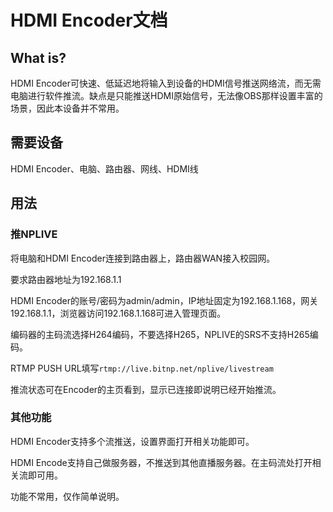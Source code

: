 # HDMI Encoder文档

## What is?

HDMI Encoder可快速、低延迟地将输入到设备的HDMI信号推送网络流，而无需电脑进行软件推流。缺点是只能推送HDMI原始信号，无法像OBS那样设置丰富的场景，因此本设备并不常用。

## 需要设备

HDMI Encoder、电脑、路由器、网线、HDMI线

## 用法

### 推NPLIVE

将电脑和HDMI Encoder连接到路由器上，路由器WAN接入校园网。

要求路由器地址为192.168.1.1

HDMI Encoder的账号/密码为admin/admin，IP地址固定为192.168.1.168，网关192.168.1.1，浏览器访问192.168.1.168可进入管理页面。

编码器的主码流选择H264编码，不要选择H265，NPLIVE的SRS不支持H265编码。

RTMP PUSH URL填写`rtmp://live.bitnp.net/nplive/livestream`

推流状态可在Encoder的主页看到，显示已连接即说明已经开始推流。

### 其他功能

HDMI Encoder支持多个流推送，设置界面打开相关功能即可。

HDMI Encode支持自己做服务器，不推送到其他直播服务器。在主码流处打开相关流即可用。

功能不常用，仅作简单说明。
